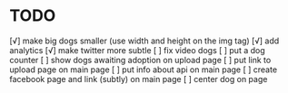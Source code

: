 TODO
====

[√] make big dogs smaller (use width and height on the img tag)
[√] add analytics
[√] make twitter more subtle
[ ] fix video dogs
[ ] put a dog counter
[ ] show dogs awaiting adoption on upload page
[ ] put link to upload page on main page
[ ] put info about api on main page
[ ] create facebook page and link (subtly) on main page
[ ] center dog on page